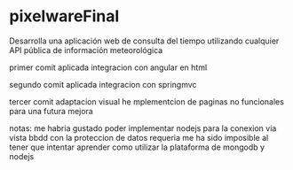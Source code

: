 # pixelwareFinal
Desarrolla una aplicación web de consulta del tiempo utilizando cualquier API pública de información meteorológica

primer comit aplicada integracion con angular en html

segundo comit aplicada integracion con springmvc

tercer comit adaptacion visual he mplementcion de paginas no funcionales 
para una futura mejora

notas: me habria gustado poder implementar nodejs para la conexion via
vista bbdd con la proteccion de datos requeria me ha sido imposible al tener que intentar aprender 
como utilizar la plataforma de mongodb y nodejs

